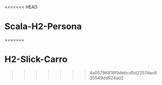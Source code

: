 <<<<<<< HEAD
# Scala-H2-Persona
=======
# H2-Slick-Carro
>>>>>>> 4a05796818f9debcd5d2257dac635549dd924ad2
